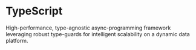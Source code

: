 # TypeScript
High-performance, type-agnostic async-programming framework leveraging robust type-guards for intelligent scalability on a dynamic data platform.
